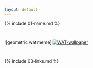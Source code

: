 ```yaml
---
layout: default
---
```


{% include 01-name.md %}

<br>

![geometric wat meme] <a href="https://ibb.co/k98c5L1"><img src="https://i.ibb.co/8d58Nyc/WAT-wallpaper.png" alt="WAT-wallpaper" border="0"></a>

<br>

{% include 03-links.md %}

